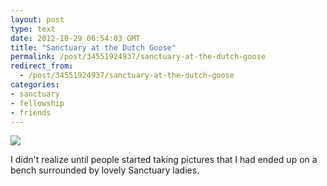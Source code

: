 ```yaml
---
layout: post
type: text
date: 2012-10-29 06:54:03 GMT
title: "Sanctuary at the Dutch Goose"
permalink: /post/34551924937/sanctuary-at-the-dutch-goose
redirect_from: 
  - /post/34551924937/sanctuary-at-the-dutch-goose
categories:
- sanctuary
- fellowship
- friends
---
```

<p><img src="https://kjrcgq.sn2.df.livefilestore.com/y1pAdIzCg2Vfuvtw2ccYN35vSMTnx8688nZArO7pLmXnvLPaRMrHjDQkGB9q2-spvL6TZslSzhyn_4/V__EAA4.jpg?psid=2"></img></p>
<p>I didn't realize until people started taking pictures that I had ended up on a bench surrounded by lovely Sanctuary ladies.</p>